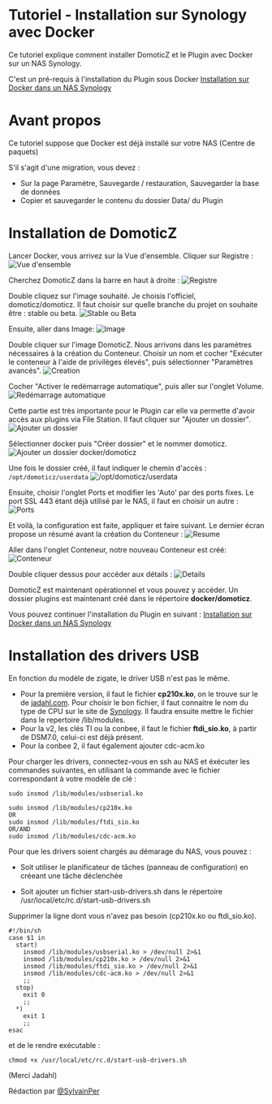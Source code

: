 # Tutoriel - Installation sur Synology avec Docker 

Ce tutoriel explique comment installer DomoticZ et le Plugin avec Docker sur un NAS Synology.

C'est un pré-requis à l'installation du Plugin sous Docker [Installation sur Docker dans un NAS Synology](Plugin_Installation.md##4---installation-sur-docker)

# Avant propos
Ce tutoriel suppose que Docker est déjà installé sur votre NAS (Centre de paquets)

S'il s'agit d'une migration, vous devez :

* Sur la page Paramètre, Sauvegarde / restauration, Sauvegarder la base de données
* Copier et sauvegarder le contenu du dossier Data/ du Plugin



# Installation de DomoticZ

Lancer Docker, vous arrivez sur la Vue d'ensemble.
Cliquer sur Registre :
![Vue d'ensemble](Images/FR_Synology_Docker_Install_Home.png)


Cherchez DomoticZ dans la barre en haut à droite :
![Registre](Images/FR_Synology_Docker_Install_Registre_1.png)


Double cliquez sur l'image souhaité. Je choisis l'officiel, domoticz/domoticz. Il faut choisir sur quelle branche du projet on souhaite être : stable ou beta.
![Stable ou Beta](Images/FR_Synology_Docker_Install_Registre_2.png)


Ensuite, aller dans Image:
![Image](Images/FR_Synology_Docker_Install_Image.png)


Double cliquer sur l'image DomoticZ. Nous arrivons dans les paramètres nécessaires à la création du Conteneur. Choisir un nom et cocher "Exécuter le conteneur à l'aide de privilèges élevés", puis sélectionner "Paramètres avancés".
![Creation](Images/FR_Synology_Docker_Install_Creation_Conteneur.png)


Cocher "Activer le redémarrage automatique", puis aller sur l'onglet Volume.
![Redémarrage automatique](Images/FR_Synology_Docker_Install_Param_1.png)


Cette partie est très importante pour le Plugin car elle va permette d'avoir accès aux plugins via File Station.
Il faut cliquer sur "Ajouter un dossier".
![Ajouter un dossier](Images/FR_Synology_Docker_Install_Param_Volume_1.png)


Sélectionner docker puis "Créer dossier" et le nommer domoticz.
![Ajouter un dossier docker/domoticz](Images/FR_Synology_Docker_Install_Param_Volume_2.png)


Une fois le dossier créé, il faut indiquer le chemin d'accès : `/opt/domoticz/userdata`
![/opt/domoticz/userdata](Images/FR_Synology_Docker_Install_Param_Volume_3.png)


Ensuite, choisir l'onglet Ports et modifier les 'Auto' par des ports fixes.
Le port SSL 443 étant déjà utilisé par le NAS, il faut en choisir un autre :
![Ports](Images/FR_Synology_Docker_Install_Ports.png)


Et voilà, la configuration est faite, appliquer et faire suivant.
Le dernier écran propose un résumé avant la création du Conteneur :
![Resume](Images/FR_Synology_Docker_Install_Conteneur_Resume.png)


Aller dans l'onglet Conteneur, notre nouveau Conteneur est créé:
![Conteneur](Images/FR_Synology_Docker_Install_Conteneur.png)


Double cliquer dessus pour accéder aux détails :
![Details](Images/FR_Synology_Docker_Install_Conteneur_Details.png)


DomoticZ est maintenant opérationnel et vous pouvez y accéder.
Un dossier plugins est maintenant créé dans le répertoire __docker/domoticz__.


Vous pouvez continuer l'installation du Plugin en suivant : [Installation sur Docker dans un NAS Synology](Plugin_Installation.md##4---installation-sur-docker)

# Installation des drivers USB
En fonction du modèle de zigate, le driver USB n'est pas le même.
* Pour la première version, il faut le fichier __cp210x.ko__, on le trouve sur le de [jadahl.com](http://www.jadahl.com/). Pour choisir le bon fichier, il faut connaitre le nom du type de CPU sur le site de [Synology](https://kb.synology.com/fr-fr/DSM/tutorial/What_kind_of_CPU_does_my_NAS_have). Il faudra ensuite mettre le fichier dans le repertoire /lib/modules.
* Pour la v2, les clés TI ou la conbee, il faut le fichier __ftdi_sio.ko__, à partir de DSM7.0, celui-ci est déjà présent.
* Pour la conbee 2, il faut également ajouter cdc-acm.ko


Pour charger les drivers, connectez-vous en ssh au NAS et éxécuter les commandes suivantes, en utilisant la commande avec le fichier correspondant à votre modèle de clé :

```
sudo insmod /lib/modules/usbserial.ko

sudo insmod /lib/modules/cp210x.ko
OR
sudo insmod /lib/modules/ftdi_sio.ko
OR/AND
sudo insmod /lib/modules/cdc-acm.ko
````

Pour que les drivers soient chargés au démarage du NAS, vous pouvez :
* Soit utiliser le planificateur de tâches (panneau de configuration) en créeant une tâche déclenchée


* Soit ajouter un fichier start-usb-drivers.sh dans le répertoire /usr/local/etc/rc.d/start-usb-drivers.sh

Supprimer la ligne dont vous n'avez pas besoin (cp210x.ko ou ftdi_sio.ko).

```
#!/bin/sh
case $1 in
  start)
    insmod /lib/modules/usbserial.ko > /dev/null 2>&1
    insmod /lib/modules/cp210x.ko > /dev/null 2>&1
    insmod /lib/modules/ftdi_sio.ko > /dev/null 2>&1
    insmod /lib/modules/cdc-acm.ko > /dev/null 2>&1
    ;;
  stop)
    exit 0
    ;;
  *)
    exit 1
    ;;
esac
```

et de le rendre exécutable :
```
chmod +x /usr/local/etc/rc.d/start-usb-drivers.sh
```

(Merci Jadahl)

Rédaction par [@SylvainPer](https://github.com/SylvainPer)
